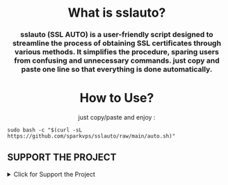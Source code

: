 <h1 align="center"/>What is sslauto?</h1>
<h3 align="center"/>sslauto (SSL AUTO) is a user-friendly script designed to streamline the process of obtaining SSL certificates through various methods. It simplifies the procedure, sparing users from confusing and unnecessary commands. just copy and paste one line so that everything is done automatically.</h3>

<h1 align="center"/>How to Use?</h1>
<p align="center"> just copy/paste and enjoy :

```
sudo bash -c "$(curl -sL https://github.com/sparkvps/sslauto/raw/main/auto.sh)"
```

## SUPPORT THE PROJECT

<details>
  <summary>Click for Support the Project</summary>

### If you find this project useful and would like to show your support, you can make a donation using the following cryptocurrencies:


- **Bitcoin (BTC):**
  - Wallet Address: ```bc1q7ndej579qshz6z6lyhm3tvvpml37k0l6m3kjhz```

- **Ethereum (ETH):**
  - Wallet Address: ```0x1205Aae90436aED7421B8712836e50b6eEA66d70```

- **Tron (TRX):**
  - Wallet Address: ```TCkCD1Rp5yvLc1NpyM9ifMW1c8f1f8PxLi```
